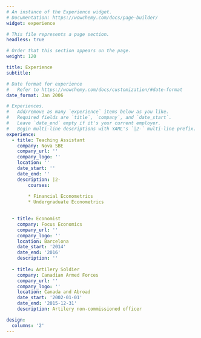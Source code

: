 ```yaml
---
# An instance of the Experience widget.
# Documentation: https://wowchemy.com/docs/page-builder/
widget: experience

# This file represents a page section.
headless: true

# Order that this section appears on the page.
weight: 120

title: Experience
subtitle:

# Date format for experience
#   Refer to https://wowchemy.com/docs/customization/#date-format
date_format: Jan 2006

# Experiences.
#   Add/remove as many `experience` items below as you like.
#   Required fields are `title`, `company`, and `date_start`.
#   Leave `date_end` empty if it's your current employer.
#   Begin multi-line descriptions with YAML's `|2-` multi-line prefix.
experience:
  - title: Teaching Assistant
    company: Nova SBE
    company_url: ''
    company_logo: ''
    location: ''
    date_start: ''
    date_end: ''
    description: |2-
        courses:
        
        * Financial Econometrics
        * Undergraduate Econometrics

        
  - title: Economist
    company: Focus Economics
    company_url: ''
    company_logo: ''
    location: Barcelona
    date_start: '2014'
    date_end: '2016'
    description: ''
    
  - title: Artilery Soldier
    company: Canadian Armed Forces
    company_url: ''
    company_logo: ''
    location: Canada and Abroad
    date_start: '2002-01-01'
    date_end: '2015-12-31'
    description: Artilery non-commissioned officer

design:
  columns: '2'
---
```

